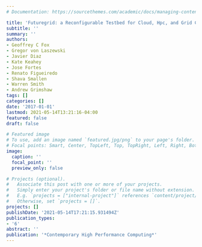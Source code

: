 ```yaml
---
# Documentation: https://sourcethemes.com/academic/docs/managing-content/

title: 'Futuregrid: a Reconfigurable Testbed for Cloud, Hpc, and Grid Computing'
subtitle: ''
summary: ''
authors:
- Geoffrey C Fox
- Gregor von Laszewski
- Javier Diaz
- Kate Keahey
- Jose Fortes
- Renato Figueiredo
- Shava Smallen
- Warren Smith
- Andrew Grimshaw
tags: []
categories: []
date: '2017-01-01'
lastmod: 2021-05-14T13:21:16-04:00
featured: false
draft: false

# Featured image
# To use, add an image named `featured.jpg/png` to your page's folder.
# Focal points: Smart, Center, TopLeft, Top, TopRight, Left, Right, BottomLeft, Bottom, BottomRight.
image:
  caption: ''
  focal_point: ''
  preview_only: false

# Projects (optional).
#   Associate this post with one or more of your projects.
#   Simply enter your project's folder or file name without extension.
#   E.g. `projects = ["internal-project"]` references `content/project/deep-learning/index.md`.
#   Otherwise, set `projects = []`.
projects: []
publishDate: '2021-05-14T17:21:15.931494Z'
publication_types:
- '6'
abstract: ''
publication: '*Contemporary High Performance Computing*'
---
```

